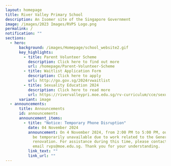 ```yaml
---
layout: homepage
title: River Valley Primary School
description: An Isomer site of the Singapore Government
image: /images/2023 Images/RVPS Logo.png
permalink: /
notification: ""
sections:
  - hero:
      background: /images/Homepage/school_website2.gif
      key_highlights:
        - title: Parent Volunteer Scheme
          description: Click here to find out more
          url: /homepage/Parent-Volunteer-Scheme
        - title: Waitlist Application Form
          description: Click here to apply
          url: http://go.gov.sg/2024rvwaitlist
        - title: Sexuality Education 2024
          description: Click here to read more
          url: https://rivervalleypri.moe.edu.sg/rv-curriculum/cce/sexuality-education-2024/
      variant: image
  - announcements:
      title: Announcements
      id: announcements
      announcement_items:
        - title: "Notice: Temporary Phone Disruption"
          date: 04 November 2024
          announcement: On 4 November 2024, from 2:00 PM to 5:00 PM, our phone lines may
            be temporarily unavailable due to work related to the General Office
            renovation. For assistance during this time, please contact us via
            email rvps@moe.edu.sg. Thank you for your understanding.
          link_text: ""
          link_url: ""
---
```

